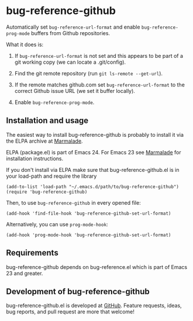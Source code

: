 # bug-reference-github

Automatically set `bug-reference-url-format` and enable
`bug-reference-prog-mode` buffers from Github repositories.

What it does is: 

1. If `bug-reference-url-format` is not set and this appears to be
    part of a git working copy (we can locate a .git/config).

2. Find the git remote repository (run `git ls-remote --get-url`).

3. If the remote matches github.com set `bug-reference-url-format` to
    the correct Github issue URL (we set it buffer locally).

4. Enable `bug-reference-prog-mode`.

## Installation and usage

The easiest way to install bug-reference-github is probably to install
it via the ELPA archive at
[Marmalade](http://marmalade-repo.org/packages/bug-reference-github).

ELPA (package.el) is part of Emacs 24. For Emacs 23 see
[Marmalade](http://marmalade-repo.org) for installation instructions.

If you don't install via ELPA make sure that bug-reference-github.el is in
your load-path and require the library

    (add-to-list 'load-path "~/.emacs.d/path/to/bug-reference-github")
    (require 'bug-reference-github)

Then, to use `bug-reference-github` in every opened file:

    (add-hook 'find-file-hook 'bug-reference-github-set-url-format)

Alternatively, you can use `prog-mode-hook`:

    (add-hook 'prog-mode-hook 'bug-reference-github-set-url-format)

## Requirements

bug-reference-github depends on bug-reference.el which is part of
Emacs 23 and greater.

## Development of bug-reference-github

bug-reference-github.el is developed at
[GitHub](https://github.com/arnested/bug-reference-github).  Feature
requests, ideas, bug reports, and pull request are more that welcome!
